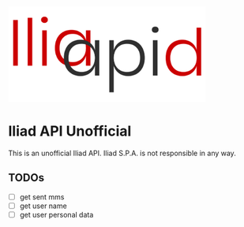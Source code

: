 <img src="https://raw.githubusercontent.com/BrockDeveloper/Iliad-API-Unofficial/main/assets/logo.jpg" width="400"/>

# Iliad API Unofficial
This is an unofficial Iliad API. Iliad S.P.A. is not responsible in any way.


## TODOs
- [ ] get sent mms
- [ ] get user name
- [ ] get user personal data
